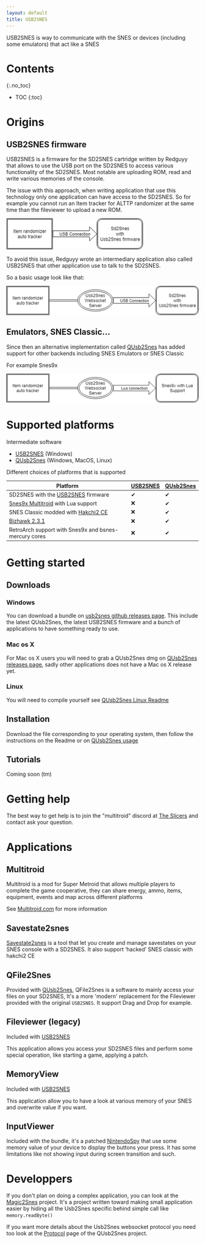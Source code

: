 ```yaml
---
layout: default
title: USB2SNES
---
```


USB2SNES is way to communicate with the SNES or devices (including some emulators) that act like a SNES

# Contents
{:.no_toc}

* TOC
{:toc}

# Origins

## USB2SNES firmware

USB2SNES is a firmware for the SD2SNES cartridge written by Redguyy that allows to use the USB port on the SD2SNES to access various functionality of the SD2SNES.
Most notable are uploading ROM, read and write various memories of the console.

The issue with this approach, when writing application that use this technology only one application can have access to the SD2SNES.
So for example you cannot run an Item tracker for ALTTP randomizer at the same time than the fileviewer to upload a new ROM.

![Direct access](images/directaccess.png)

To avoid this issue, Redguyy wrote an intermediary application also called USB2SNES that other application use to talk to the SD2SNES.

So a basic usage look like that:

![Websocket access](images/wsaccess.png)

## Emulators, SNES Classic...

Since then an alternative implementation called [QUsb2Snes](https://skarsnik.github.io/QUsb2snes/) has added support for other backends including SNES Emulators or SNES Classic

For example Snes9x

![Lua connection](images/luaconnection.png)


# Supported platforms

Intermediate software
* [USB2SNES](https://github.com/RedGuyyyy/sd2snes/releases) (Windows)
* [QUsb2Snes](https://skarsnik.github.io/QUsb2snes/) (Windows, MacOS, Linux)

Different choices of platforms that is supported

Platform | [USB2SNES](https://github.com/RedGuyyyy/sd2snes/releases) | [QUsb2Snes](https://skarsnik.github.io/QUsb2snes/)
---------|----------|----------
SD2SNES with the [USB2SNES](https://github.com/RedGuyyyy/sd2snes/releases) firmware|✔|✔
[Snes9x Multitroid](https://drive.google.com/open?id=1_ej-pwWtCAHYXIrvs5Hro16A1s9Hi3Jz) with Lua support|❌|✔
SNES Classic modded with [Hakchi2 CE](https://github.com/TeamShinkansen/hakchi2/releases)|❌|✔
[Bizhawk 2.3.1](https://github.com/TASVideos/BizHawk/releases)|❌|✔
RetroArch support with Snes9x and bsnes-mercury cores|❌|✔

# Getting started

## Downloads

### Windows

You can download a bundle on [usb2snes github releases page](https://github.com/usb2snes/usb2snes/releases/latest). This include the latest QUsb2Snes, the latest USB2SNES firmware and a bunch of applications to have something ready to use.

### Mac os X

For Mac os X users you will need to grab a QUsb2Snes dmg on [QUsb2Snes releases page](https://github.com/Skarsnik/QUsb2snes/releases), sadly other applications does not have a Mac os X release yet.

### Linux

You will need to compile yourself see [QUsb2Snes Linux Readme](https://github.com/Skarsnik/QUsb2snes/blob/master/LinuxREADME.md)

## Installation

Download the file corresponding to your operating system, then follow the instructions on the Readme or on [QUsb2Snes usage](https://skarsnik.github.io/QUsb2snes/#usage)

## Tutorials

Coming soon (tm)

# Getting help

The best way to get help is to join the "multitroid" discord at [The Slicers](https://discord.gg/yQmPm46) and contact ask your question.

# Applications

## Multitroid
Multitroid is a mod for Super Metroid that allows multiple players to complete the game cooperative, they can share energy, ammo, items, equipment, events and map across different platforms

See [Multitroid.com](http://www.multitroid.com/) for more information	

## Savestate2snes
[Savestate2snes](https://skarsnik.github.io/Savestate2snes/) is a tool that let you create and manage savestates on your SNES console with a SD2SNES.
It also support ‘hacked’ SNES classic with hakchi2 CE  

## QFile2Snes

Provided with [QUsb2Snes](https://skarsnik.github.io/QUsb2snes/), QFile2Snes is a software to mainly access your files on your SD2SNES, It's a more 'modern' replacement for the Fileviewer provided with the original `USB2SNES`. It support Drag and Drop for example.

## Fileviewer (legacy)
Included with [USB2SNES](https://github.com/RedGuyyyy/sd2snes/releases)

This application allows you access your SD2SNES files and perform some special operation, like starting a game, applying a patch.

## MemoryView
Included with [USB2SNES](https://github.com/RedGuyyyy/sd2snes/releases)

This application allow you to have a look at various memory of your SNES and overwrite value if you want.

## InputViewer
Included with the bundle, it's a patched [NintendoSpy](https://github.com/jaburns/NintendoSpy) that use some memory value of your device to display the buttons your press.
It has some limitations like not showing input during screen transition and such.

# Developpers

If you don't plan on doing a complex application, you can look at the [Magic2Snes](https://github.com/Skarsnik/Magic2snes/wiki) project. It's a project written toward making small application easier by hiding all the Usb2Snes specific behind simple call like `memory.readByte()`

If you want more details about the Usb2Snes websocket protocol you need too look at the [Protocol](https://github.com/Skarsnik/QUsb2snes/blob/master/docs/Procotol.md) page of the QUsb2Snes project.
